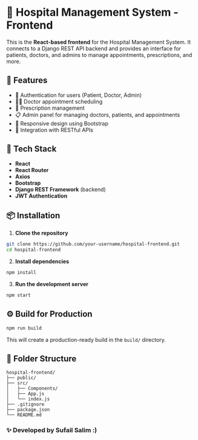 # 🏥 Hospital Management System - Frontend

This is the **React-based frontend** for the Hospital Management System. It connects to a Django REST API backend and provides an interface for patients, doctors, and admins to manage appointments, prescriptions, and more.

## 🚀 Features

- 🔐 Authentication for users (Patient, Doctor, Admin)
- 👩‍⚕️ Doctor appointment scheduling
- 🧾 Prescription management
- 📋 Admin panel for managing doctors, patients, and appointments
- 📱 Responsive design using Bootstrap
- 🔄 Integration with RESTful APIs

## 🧰 Tech Stack

- **React**
- **React Router**
- **Axios**
- **Bootstrap**
- **Django REST Framework** (backend)
- **JWT Authentication**

## 📦 Installation

1. **Clone the repository**

```bash
git clone https://github.com/your-username/hospital-frontend.git
cd hospital-frontend
````

2. **Install dependencies**

```bash
npm install
```


3. **Run the development server**

```bash
npm start
```

## ⚙️ Build for Production

```bash
npm run build
```

This will create a production-ready build in the `build/` directory.


## 📁 Folder Structure

```
hospital-frontend/
├── public/
├── src/
│   ├── Components/
│   ├── App.js
│   └── index.js
├── .gitignore
├── package.json
└── README.md
```


### ✨ Developed by Sufail Salim :)

```

